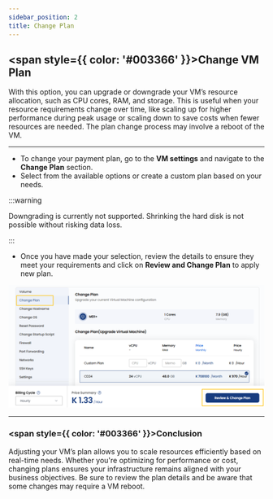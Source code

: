 ```yaml
---
sidebar_position: 2
title: Change Plan
---
```


## <span style={{ color: '#003366' }}>Change VM Plan</span>

With this option, you can upgrade or downgrade your VM’s resource allocation, such as CPU cores, RAM, and storage. This is useful when your resource requirements change over time, like scaling up for higher performance during peak usage or scaling down to save costs when fewer resources are needed. The plan change process may involve a reboot of the VM.

----------

- To change your payment plan, go to the **VM settings** and navigate to the **Change Plan** section.  
- Select from the available options or create a custom plan based on your needs.

:::warning

Downgrading is currently not supported. Shrinking the hard disk is not possible without risking data loss.

:::

- Once you have made your selection, review the details to ensure they meet your requirements and click on **Review and Change Plan** to apply new plan. 

![Change VM Plan](../vmimages/change-plan.png)

----------

### <span style={{ color: '#003366' }}>Conclusion</span>

Adjusting your VM’s plan allows you to scale resources efficiently based on real-time needs. Whether you're optimizing for performance or cost, changing plans ensures your infrastructure remains aligned with your business objectives. Be sure to review the plan details and be aware that some changes may require a VM reboot.
